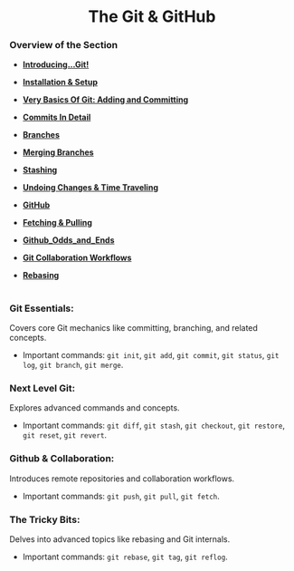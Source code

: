 <h1 align="center">The Git & GitHub</h1>

### Overview of the Section
* **[Introducing...Git!](https://github.com/tsokac2/-_-_Git_and_GitHub_CheatSheet/blob/main/%2301_Introducing_Git.MD)**

* **[Installation & Setup](https://github.com/tsokac2/-_-_Git_and_GitHub_CheatSheet/blob/main/%2302_Installation_and_Setup.MD)**

* **[Very Basics Of Git: Adding and Committing](https://github.com/tsokac2/-_-_Git_and_GitHub_CheatSheet/blob/main/%2303_Basics_Of_Git.MD)**

* **[Commits In Detail](https://github.com/tsokac2/-_-_Git_and_GitHub_CheatSheet/blob/main/%2304_Commits_In_Detail.MD)**

* **[Branches](https://github.com/tsokac2/-_-_Git_and_GitHub_CheatSheet/blob/main/%2305_Branches.MD)**

* **[Merging Branches](https://github.com/tsokac2/-_-_Git_and_GitHub_CheatSheet/blob/main/%2306_Merging_Branches.MD)**

* **[Stashing](https://github.com/tsokac2/-_-_Git_and_GitHub_CheatSheet/blob/main/%2308_Stashing.MD)**

* **[Undoing Changes & Time Traveling](https://github.com/tsokac2/-_-_Git_and_GitHub_CheatSheet/blob/main/%2309_Undoing_Changes_and_Time_Traveling.MD)**

* **[GitHub](https://github.com/tsokac2/-_-_Git_and_GitHub_CheatSheet/blob/main/%2310_GitHub.MD)**

* **[Fetching & Pulling](https://github.com/tsokac2/-_-_Git_and_GitHub_CheatSheet/blob/main/%2311_Fetching_and_Pulling.MD)**

* **[Github_Odds_and_Ends](https://github.com/tsokac2/-_-_Git_and_GitHub_CheatSheet/blob/main/%2312_Github_Odds_and_Ends.MD)**

* **[Git Collaboration Workflows](https://github.com/tsokac2/-_-_Git_and_GitHub_CheatSheet/blob/main/%2313_Git_Collaboration_Workflows.MD)**

* **[Rebasing](https://github.com/tsokac2/-_-_Git_and_GitHub_CheatSheet/blob/main/%2314_Rebasing.MD)**



#
### Git Essentials: 
Covers core Git mechanics like committing, branching, and related concepts.
- Important commands: ``git init``, ``git add``, ``git commit``, ``git status``, ``git log``, ``git branch``, ``git merge``.

### Next Level Git: 
Explores advanced commands and concepts.

- Important commands: ``git diff``, ``git stash``, ``git checkout``, ``git restore``, ``git reset``, ``git revert``.

### Github & Collaboration: 
Introduces remote repositories and collaboration workflows.
- Important commands: ``git push``, ``git pull``, ``git fetch``.

### The Tricky Bits: 
Delves into advanced topics like rebasing and Git internals.
- Important commands: ``git rebase``, ``git tag``, ``git reflog``.















